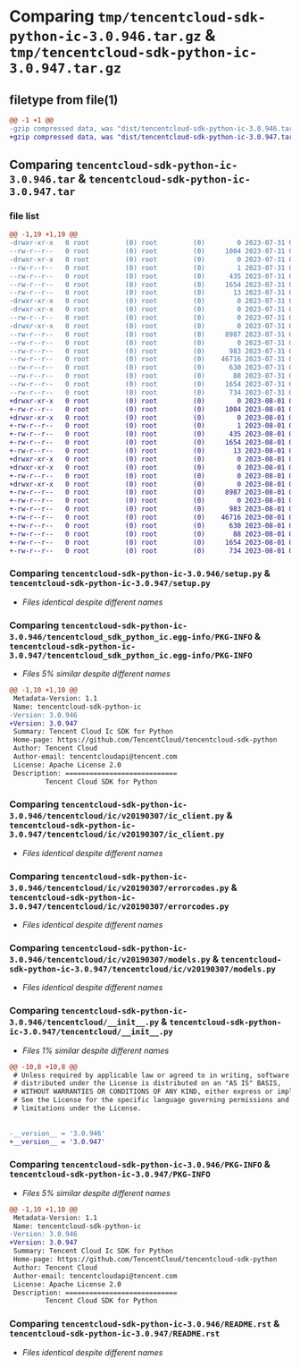 # Comparing `tmp/tencentcloud-sdk-python-ic-3.0.946.tar.gz` & `tmp/tencentcloud-sdk-python-ic-3.0.947.tar.gz`

## filetype from file(1)

```diff
@@ -1 +1 @@
-gzip compressed data, was "dist/tencentcloud-sdk-python-ic-3.0.946.tar", last modified: Mon Jul 31 00:29:45 2023, max compression
+gzip compressed data, was "dist/tencentcloud-sdk-python-ic-3.0.947.tar", last modified: Tue Aug  1 00:49:52 2023, max compression
```

## Comparing `tencentcloud-sdk-python-ic-3.0.946.tar` & `tencentcloud-sdk-python-ic-3.0.947.tar`

### file list

```diff
@@ -1,19 +1,19 @@
-drwxr-xr-x   0 root         (0) root         (0)        0 2023-07-31 00:29:45.000000 tencentcloud-sdk-python-ic-3.0.946/
--rw-r--r--   0 root         (0) root         (0)     1004 2023-07-31 00:29:45.000000 tencentcloud-sdk-python-ic-3.0.946/setup.py
-drwxr-xr-x   0 root         (0) root         (0)        0 2023-07-31 00:29:45.000000 tencentcloud-sdk-python-ic-3.0.946/tencentcloud_sdk_python_ic.egg-info/
--rw-r--r--   0 root         (0) root         (0)        1 2023-07-31 00:29:45.000000 tencentcloud-sdk-python-ic-3.0.946/tencentcloud_sdk_python_ic.egg-info/dependency_links.txt
--rw-r--r--   0 root         (0) root         (0)      435 2023-07-31 00:29:45.000000 tencentcloud-sdk-python-ic-3.0.946/tencentcloud_sdk_python_ic.egg-info/SOURCES.txt
--rw-r--r--   0 root         (0) root         (0)     1654 2023-07-31 00:29:45.000000 tencentcloud-sdk-python-ic-3.0.946/tencentcloud_sdk_python_ic.egg-info/PKG-INFO
--rw-r--r--   0 root         (0) root         (0)       13 2023-07-31 00:29:45.000000 tencentcloud-sdk-python-ic-3.0.946/tencentcloud_sdk_python_ic.egg-info/top_level.txt
-drwxr-xr-x   0 root         (0) root         (0)        0 2023-07-31 00:29:45.000000 tencentcloud-sdk-python-ic-3.0.946/tencentcloud/
-drwxr-xr-x   0 root         (0) root         (0)        0 2023-07-31 00:29:45.000000 tencentcloud-sdk-python-ic-3.0.946/tencentcloud/ic/
--rw-r--r--   0 root         (0) root         (0)        0 2023-07-31 00:29:45.000000 tencentcloud-sdk-python-ic-3.0.946/tencentcloud/ic/__init__.py
-drwxr-xr-x   0 root         (0) root         (0)        0 2023-07-31 00:29:45.000000 tencentcloud-sdk-python-ic-3.0.946/tencentcloud/ic/v20190307/
--rw-r--r--   0 root         (0) root         (0)     8987 2023-07-31 00:29:45.000000 tencentcloud-sdk-python-ic-3.0.946/tencentcloud/ic/v20190307/ic_client.py
--rw-r--r--   0 root         (0) root         (0)        0 2023-07-31 00:29:45.000000 tencentcloud-sdk-python-ic-3.0.946/tencentcloud/ic/v20190307/__init__.py
--rw-r--r--   0 root         (0) root         (0)      983 2023-07-31 00:29:45.000000 tencentcloud-sdk-python-ic-3.0.946/tencentcloud/ic/v20190307/errorcodes.py
--rw-r--r--   0 root         (0) root         (0)    46716 2023-07-31 00:29:45.000000 tencentcloud-sdk-python-ic-3.0.946/tencentcloud/ic/v20190307/models.py
--rw-r--r--   0 root         (0) root         (0)      630 2023-07-31 00:29:45.000000 tencentcloud-sdk-python-ic-3.0.946/tencentcloud/__init__.py
--rw-r--r--   0 root         (0) root         (0)       88 2023-07-31 00:29:45.000000 tencentcloud-sdk-python-ic-3.0.946/setup.cfg
--rw-r--r--   0 root         (0) root         (0)     1654 2023-07-31 00:29:45.000000 tencentcloud-sdk-python-ic-3.0.946/PKG-INFO
--rw-r--r--   0 root         (0) root         (0)      734 2023-07-31 00:29:45.000000 tencentcloud-sdk-python-ic-3.0.946/README.rst
+drwxr-xr-x   0 root         (0) root         (0)        0 2023-08-01 00:49:52.000000 tencentcloud-sdk-python-ic-3.0.947/
+-rw-r--r--   0 root         (0) root         (0)     1004 2023-08-01 00:49:52.000000 tencentcloud-sdk-python-ic-3.0.947/setup.py
+drwxr-xr-x   0 root         (0) root         (0)        0 2023-08-01 00:49:52.000000 tencentcloud-sdk-python-ic-3.0.947/tencentcloud_sdk_python_ic.egg-info/
+-rw-r--r--   0 root         (0) root         (0)        1 2023-08-01 00:49:52.000000 tencentcloud-sdk-python-ic-3.0.947/tencentcloud_sdk_python_ic.egg-info/dependency_links.txt
+-rw-r--r--   0 root         (0) root         (0)      435 2023-08-01 00:49:52.000000 tencentcloud-sdk-python-ic-3.0.947/tencentcloud_sdk_python_ic.egg-info/SOURCES.txt
+-rw-r--r--   0 root         (0) root         (0)     1654 2023-08-01 00:49:52.000000 tencentcloud-sdk-python-ic-3.0.947/tencentcloud_sdk_python_ic.egg-info/PKG-INFO
+-rw-r--r--   0 root         (0) root         (0)       13 2023-08-01 00:49:52.000000 tencentcloud-sdk-python-ic-3.0.947/tencentcloud_sdk_python_ic.egg-info/top_level.txt
+drwxr-xr-x   0 root         (0) root         (0)        0 2023-08-01 00:49:52.000000 tencentcloud-sdk-python-ic-3.0.947/tencentcloud/
+drwxr-xr-x   0 root         (0) root         (0)        0 2023-08-01 00:49:52.000000 tencentcloud-sdk-python-ic-3.0.947/tencentcloud/ic/
+-rw-r--r--   0 root         (0) root         (0)        0 2023-08-01 00:49:52.000000 tencentcloud-sdk-python-ic-3.0.947/tencentcloud/ic/__init__.py
+drwxr-xr-x   0 root         (0) root         (0)        0 2023-08-01 00:49:52.000000 tencentcloud-sdk-python-ic-3.0.947/tencentcloud/ic/v20190307/
+-rw-r--r--   0 root         (0) root         (0)     8987 2023-08-01 00:49:52.000000 tencentcloud-sdk-python-ic-3.0.947/tencentcloud/ic/v20190307/ic_client.py
+-rw-r--r--   0 root         (0) root         (0)        0 2023-08-01 00:49:52.000000 tencentcloud-sdk-python-ic-3.0.947/tencentcloud/ic/v20190307/__init__.py
+-rw-r--r--   0 root         (0) root         (0)      983 2023-08-01 00:49:52.000000 tencentcloud-sdk-python-ic-3.0.947/tencentcloud/ic/v20190307/errorcodes.py
+-rw-r--r--   0 root         (0) root         (0)    46716 2023-08-01 00:49:52.000000 tencentcloud-sdk-python-ic-3.0.947/tencentcloud/ic/v20190307/models.py
+-rw-r--r--   0 root         (0) root         (0)      630 2023-08-01 00:49:52.000000 tencentcloud-sdk-python-ic-3.0.947/tencentcloud/__init__.py
+-rw-r--r--   0 root         (0) root         (0)       88 2023-08-01 00:49:52.000000 tencentcloud-sdk-python-ic-3.0.947/setup.cfg
+-rw-r--r--   0 root         (0) root         (0)     1654 2023-08-01 00:49:52.000000 tencentcloud-sdk-python-ic-3.0.947/PKG-INFO
+-rw-r--r--   0 root         (0) root         (0)      734 2023-08-01 00:49:52.000000 tencentcloud-sdk-python-ic-3.0.947/README.rst
```

### Comparing `tencentcloud-sdk-python-ic-3.0.946/setup.py` & `tencentcloud-sdk-python-ic-3.0.947/setup.py`

 * *Files identical despite different names*

### Comparing `tencentcloud-sdk-python-ic-3.0.946/tencentcloud_sdk_python_ic.egg-info/PKG-INFO` & `tencentcloud-sdk-python-ic-3.0.947/tencentcloud_sdk_python_ic.egg-info/PKG-INFO`

 * *Files 5% similar despite different names*

```diff
@@ -1,10 +1,10 @@
 Metadata-Version: 1.1
 Name: tencentcloud-sdk-python-ic
-Version: 3.0.946
+Version: 3.0.947
 Summary: Tencent Cloud Ic SDK for Python
 Home-page: https://github.com/TencentCloud/tencentcloud-sdk-python
 Author: Tencent Cloud
 Author-email: tencentcloudapi@tencent.com
 License: Apache License 2.0
 Description: ============================
         Tencent Cloud SDK for Python
```

### Comparing `tencentcloud-sdk-python-ic-3.0.946/tencentcloud/ic/v20190307/ic_client.py` & `tencentcloud-sdk-python-ic-3.0.947/tencentcloud/ic/v20190307/ic_client.py`

 * *Files identical despite different names*

### Comparing `tencentcloud-sdk-python-ic-3.0.946/tencentcloud/ic/v20190307/errorcodes.py` & `tencentcloud-sdk-python-ic-3.0.947/tencentcloud/ic/v20190307/errorcodes.py`

 * *Files identical despite different names*

### Comparing `tencentcloud-sdk-python-ic-3.0.946/tencentcloud/ic/v20190307/models.py` & `tencentcloud-sdk-python-ic-3.0.947/tencentcloud/ic/v20190307/models.py`

 * *Files identical despite different names*

### Comparing `tencentcloud-sdk-python-ic-3.0.946/tencentcloud/__init__.py` & `tencentcloud-sdk-python-ic-3.0.947/tencentcloud/__init__.py`

 * *Files 1% similar despite different names*

```diff
@@ -10,8 +10,8 @@
 # Unless required by applicable law or agreed to in writing, software
 # distributed under the License is distributed on an "AS IS" BASIS,
 # WITHOUT WARRANTIES OR CONDITIONS OF ANY KIND, either express or implied.
 # See the License for the specific language governing permissions and
 # limitations under the License.
 
 
-__version__ = '3.0.946'
+__version__ = '3.0.947'
```

### Comparing `tencentcloud-sdk-python-ic-3.0.946/PKG-INFO` & `tencentcloud-sdk-python-ic-3.0.947/PKG-INFO`

 * *Files 5% similar despite different names*

```diff
@@ -1,10 +1,10 @@
 Metadata-Version: 1.1
 Name: tencentcloud-sdk-python-ic
-Version: 3.0.946
+Version: 3.0.947
 Summary: Tencent Cloud Ic SDK for Python
 Home-page: https://github.com/TencentCloud/tencentcloud-sdk-python
 Author: Tencent Cloud
 Author-email: tencentcloudapi@tencent.com
 License: Apache License 2.0
 Description: ============================
         Tencent Cloud SDK for Python
```

### Comparing `tencentcloud-sdk-python-ic-3.0.946/README.rst` & `tencentcloud-sdk-python-ic-3.0.947/README.rst`

 * *Files identical despite different names*

